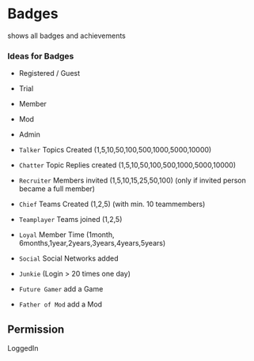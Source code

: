 # Badges
shows all badges and achievements

### Ideas for Badges

- Registered / Guest
- Trial
- Member
- Mod
- Admin

- `Talker` Topics Created (1,5,10,50,100,500,1000,5000,10000)
- `Chatter` Topic Replies created (1,5,10,50,100,500,1000,5000,10000)

- `Recruiter` Members invited (1,5,10,15,25,50,100) (only if invited person became a full member)
- `Chief` Teams Created (1,2,5) (with min. 10 teammembers)
- `Teamplayer` Teams joined (1,2,5)
- `Loyal` Member Time (1month, 6months,1year,2years,3years,4years,5years)

- `Social` Social Networks added
- `Junkie` (Login > 20 times one day)

- `Future Gamer` add a Game
- `Father of Mod` add a Mod



## Permission
LoggedIn
